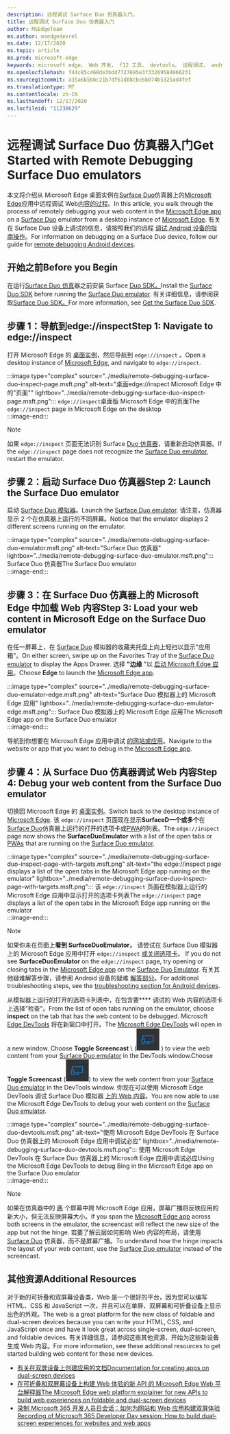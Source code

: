 ```yaml
---
description: 远程调试 Surface Duo 仿真器入门。
title: 远程调试 Surface Duo 仿真器入门
author: MSEdgeTeam
ms.author: msedgedevrel
ms.date: 12/17/2020
ms.topic: article
ms.prod: microsoft-edge
keywords: microsoft edge， Web 开发， f12 工具， devtools， 远程调试， android， surface duo
ms.openlocfilehash: f44c85c468de3bdd7727695e3f33269584966231
ms.sourcegitcommit: a35a6b5bbc21b7df61d08cbc6b074b5325ad4fef
ms.translationtype: MT
ms.contentlocale: zh-CN
ms.lasthandoff: 12/17/2020
ms.locfileid: "11230629"
---
```

# <span data-ttu-id="45e53-104">远程调试 Surface Duo 仿真器入门</span><span class="sxs-lookup"><span data-stu-id="45e53-104">Get Started with Remote Debugging Surface Duo emulators</span></span>  

<span data-ttu-id="45e53-105">本文将介绍从 Microsoft Edge 桌面实例在[Surface Duo][MicrosoftSurfaceDevicesSurfaceDuo]仿真器上的[Microsoft Edge][GooglePlayStoreAppsComMicrosoftEmmx]应用中远程调试 Web[内容的过程][MicrosoftEdge]。</span><span class="sxs-lookup"><span data-stu-id="45e53-105">In this article, you walk through the process of remotely debugging your web content in the [Microsoft Edge app][GooglePlayStoreAppsComMicrosoftEmmx] on a [Surface Duo][MicrosoftSurfaceDevicesSurfaceDuo] emulator from a desktop instance of [Microsoft Edge][MicrosoftEdge].</span></span>  <span data-ttu-id="45e53-106">有关在 Surface Duo 设备上调试的信息，请按照我们的远程 [调试 Android 设备的指南操作][DevtoolsRemoteDebuggingMain]。</span><span class="sxs-lookup"><span data-stu-id="45e53-106">For information on debugging on a Surface Duo device, follow our guide for [remote debugging Android devices][DevtoolsRemoteDebuggingMain].</span></span>  

## <span data-ttu-id="45e53-107">开始之前</span><span class="sxs-lookup"><span data-stu-id="45e53-107">Before you Begin</span></span>

<span data-ttu-id="45e53-108">在运行[Surface Duo 仿真][MicrosoftDownload100847]器之前安装 Surface [Duo SDK。][DualScreenAndroidUseEmulator]</span><span class="sxs-lookup"><span data-stu-id="45e53-108">Install the [Surface Duo SDK][MicrosoftDownload100847] before running the [Surface Duo emulator][DualScreenAndroidUseEmulator].</span></span>  <span data-ttu-id="45e53-109">有关详细信息，请参阅获取[Surface Duo SDK。][DualScreenAndroidGetDuoSdk]</span><span class="sxs-lookup"><span data-stu-id="45e53-109">For more information, see [Get the Surface Duo SDK][DualScreenAndroidGetDuoSdk].</span></span>  

## <span data-ttu-id="45e53-110">步骤 1：导航到edge://inspect</span><span class="sxs-lookup"><span data-stu-id="45e53-110">Step 1: Navigate to edge://inspect</span></span>  

<span data-ttu-id="45e53-111">打开 Microsoft Edge 的 [桌面实例][MicrosoftEdge]，然后导航到 `edge://inspect` 。</span><span class="sxs-lookup"><span data-stu-id="45e53-111">Open a desktop instance of [Microsoft Edge][MicrosoftEdge], and navigate to `edge://inspect`.</span></span>  

:::image type="complex" source="../media/remote-debugging-surface-duo-inspect-page.msft.png" alt-text="桌面edge://inspect Microsoft Edge 中的"页面"" lightbox="../media/remote-debugging-surface-duo-inspect-page.msft.png":::
   <span data-ttu-id="45e53-113">`edge://inspect`桌面版 Microsoft Edge 中的页面</span><span class="sxs-lookup"><span data-stu-id="45e53-113">The `edge://inspect` page in Microsoft Edge on the desktop</span></span>  
:::image-end:::

> [!NOTE]
> <span data-ttu-id="45e53-114">如果 `edge://inspect` 页面无法识别 Surface [Duo 仿真器][DualScreenAndroidUseEmulator]，请重新启动仿真器。</span><span class="sxs-lookup"><span data-stu-id="45e53-114">If the `edge://inspect` page does not recognize the [Surface Duo emulator][DualScreenAndroidUseEmulator], restart the emulator.</span></span>  

## <span data-ttu-id="45e53-115">步骤 2：启动 Surface Duo 仿真器</span><span class="sxs-lookup"><span data-stu-id="45e53-115">Step 2: Launch the Surface Duo emulator</span></span>  

<span data-ttu-id="45e53-116">启动 [Surface Duo 模拟器][DualScreenAndroidUseEmulator]。</span><span class="sxs-lookup"><span data-stu-id="45e53-116">Launch the [Surface Duo emulator][DualScreenAndroidUseEmulator].</span></span>  <span data-ttu-id="45e53-117">请注意，仿真器显示 2 个在仿真器上运行的不同屏幕。</span><span class="sxs-lookup"><span data-stu-id="45e53-117">Notice that the emulator displays 2 different screens running on the emulator.</span></span>  

:::image type="complex" source="../media/remote-debugging-surface-duo-emulator.msft.png" alt-text="Surface Duo 仿真器" lightbox="../media/remote-debugging-surface-duo-emulator.msft.png":::
   <span data-ttu-id="45e53-119">Surface Duo 仿真器</span><span class="sxs-lookup"><span data-stu-id="45e53-119">The Surface Duo emulator</span></span>  
:::image-end:::  

## <span data-ttu-id="45e53-120">步骤 3：在 Surface Duo 仿真器上的 Microsoft Edge 中加载 Web 内容</span><span class="sxs-lookup"><span data-stu-id="45e53-120">Step 3: Load your web content in Microsoft Edge on the Surface Duo emulator</span></span>  

<span data-ttu-id="45e53-121">在任一屏幕上，在 [Surface Duo][DualScreenAndroidUseEmulator] 模拟器的收藏夹托盘上向上轻扫以显示"应用箱"。</span><span class="sxs-lookup"><span data-stu-id="45e53-121">On either screen, swipe up on the Favorites Tray of the [Surface Duo emulator][DualScreenAndroidUseEmulator] to display the Apps Drawer.</span></span>  <span data-ttu-id="45e53-122">选择 **"边缘** "以 [启动 Microsoft Edge 应用][GooglePlayStoreAppsComMicrosoftEmmx]。</span><span class="sxs-lookup"><span data-stu-id="45e53-122">Choose **Edge** to launch the [Microsoft Edge app][GooglePlayStoreAppsComMicrosoftEmmx].</span></span>  

:::image type="complex" source="../media/remote-debugging-surface-duo-emulator-edge.msft.png" alt-text="Surface Duo 模拟器上的 Microsoft Edge 应用" lightbox="../media/remote-debugging-surface-duo-emulator-edge.msft.png":::
   <span data-ttu-id="45e53-124">Surface Duo 模拟器上的 Microsoft Edge 应用</span><span class="sxs-lookup"><span data-stu-id="45e53-124">The Microsoft Edge app on the Surface Duo emulator</span></span>  
:::image-end:::  

<span data-ttu-id="45e53-125">导航到你想要在 Microsoft Edge 应用中调试 [的网站或应用][GooglePlayStoreAppsComMicrosoftEmmx]。</span><span class="sxs-lookup"><span data-stu-id="45e53-125">Navigate to the website or app that you want to debug in the [Microsoft Edge app][GooglePlayStoreAppsComMicrosoftEmmx].</span></span>  

## <span data-ttu-id="45e53-126">步骤 4：从 Surface Duo 仿真器调试 Web 内容</span><span class="sxs-lookup"><span data-stu-id="45e53-126">Step 4: Debug your web content from the Surface Duo emulator</span></span>  

<span data-ttu-id="45e53-127">切换回 Microsoft Edge 的 [桌面实例][MicrosoftEdge]。</span><span class="sxs-lookup"><span data-stu-id="45e53-127">Switch back to the desktop instance of [Microsoft Edge][MicrosoftEdge].</span></span>  <span data-ttu-id="45e53-128">该 `edge://inspect` 页面现在显示**SurfaceD一个或多个**在[Surface Duo][DualScreenAndroidUseEmulator]仿真器上运行的打开的选项卡或[PWA][ProgressiveWebAppsIndex]的列表。</span><span class="sxs-lookup"><span data-stu-id="45e53-128">The `edge://inspect` page now shows the **SurfaceDuoEmulator** with a list of the open tabs or [PWAs][ProgressiveWebAppsIndex] that are running on the [Surface Duo emulator][DualScreenAndroidUseEmulator].</span></span>  

:::image type="complex" source="../media/remote-debugging-surface-duo-inspect-page-with-targets.msft.png" alt-text="the edge://inspect page displays a list of the open tabs in the Microsoft Edge app running on the emulator" lightbox="../media/remote-debugging-surface-duo-inspect-page-with-targets.msft.png":::
   <span data-ttu-id="45e53-130">该 `edge://inspect` 页面在模拟器上运行的 Microsoft Edge 应用中显示打开的选项卡列表</span><span class="sxs-lookup"><span data-stu-id="45e53-130">The `edge://inspect` page displays a list of the open tabs in the Microsoft Edge app running on the emulator</span></span>  
:::image-end:::  

> [!NOTE]
> <span data-ttu-id="45e53-131">如果你未在页面上**看到 SurfaceDuoEmulator，** 请尝试在 Surface Duo 模拟器上的 Microsoft Edge 应用中打开 `edge://inspect` [或关闭选项卡][DualScreenAndroidUseEmulator]。 [][GooglePlayStoreAppsComMicrosoftEmmx]</span><span class="sxs-lookup"><span data-stu-id="45e53-131">If you do not see **SurfaceDuoEmulator** on the `edge://inspect` page, try opening or closing tabs in the [Microsoft Edge app][GooglePlayStoreAppsComMicrosoftEmmx] on the [Surface Duo Emulator][DualScreenAndroidUseEmulator].</span></span>  <span data-ttu-id="45e53-132">有关其他疑难解答步骤，请参阅 Android 设备的疑难 [解答部分][DevtoolsRemoteDebuggingIndexTroubleshootingDevtoolsIsNotDetectingAndroidDevice]。</span><span class="sxs-lookup"><span data-stu-id="45e53-132">For additional troubleshooting steps, see the [troubleshooting section for Android devices][DevtoolsRemoteDebuggingIndexTroubleshootingDevtoolsIsNotDetectingAndroidDevice].</span></span>  

<span data-ttu-id="45e53-133">从模拟器上运行的打开的选项卡列表中，在包含要\*\*\*\* 调试的 Web 内容的选项卡上选择"检查"。</span><span class="sxs-lookup"><span data-stu-id="45e53-133">From the list of open tabs running on the emulator, choose **inspect** on the tab that has the web content to be debugged.</span></span>  <span data-ttu-id="45e53-134">Microsoft [Edge DevTools][DevtoolsIndex] 将在新窗口中打开。</span><span class="sxs-lookup"><span data-stu-id="45e53-134">The [Microsoft Edge DevTools][DevtoolsIndex] will open in a new window.</span></span>  <span data-ttu-id="45e53-135">Choose **Toggle Screencast** \ (![ Toggle Screencast ][ImageToggleScreencastIcon] \) to view the web content from your [Surface Duo emulator][DualScreenAndroidUseEmulator] in the DevTools window.</span><span class="sxs-lookup"><span data-stu-id="45e53-135">Choose **Toggle Screencast** \(![Toggle Screencast][ImageToggleScreencastIcon]\) to view the web content from your [Surface Duo emulator][DualScreenAndroidUseEmulator] in the DevTools window.</span></span>  <span data-ttu-id="45e53-136">你现在可以使用 Microsoft Edge DevTools 调试 Surface Duo 模拟器 [上的 Web 内容][DualScreenAndroidUseEmulator]。</span><span class="sxs-lookup"><span data-stu-id="45e53-136">You are now able to use the Microsoft Edge DevTools to debug your web content on the [Surface Duo emulator][DualScreenAndroidUseEmulator].</span></span>  

:::image type="complex" source="../media/remote-debugging-surface-duo-devtools.msft.png" alt-text="使用 Microsoft Edge DevTools 在 Surface Duo 仿真器上的 Microsoft Edge 应用中调试必应" lightbox="../media/remote-debugging-surface-duo-devtools.msft.png":::
   <span data-ttu-id="45e53-138">使用 Microsoft Edge DevTools 在 Surface Duo 仿真器上的 Microsoft Edge 应用中调试必应</span><span class="sxs-lookup"><span data-stu-id="45e53-138">Using the Microsoft Edge DevTools to debug Bing in the Microsoft Edge app on the Surface Duo emulator</span></span>  
:::image-end:::  

> [!NOTE]
> <span data-ttu-id="45e53-139">如果在仿真器中的 [两][GooglePlayStoreAppsComMicrosoftEmmx] 个屏幕中跨 Microsoft Edge 应用，屏幕广播将反映应用的新大小，但无法反映屏幕大小。</span><span class="sxs-lookup"><span data-stu-id="45e53-139">If you span the [Microsoft Edge app][GooglePlayStoreAppsComMicrosoftEmmx] across both screens in the emulator, the screencast will reflect the new size of the app but not the hinge.</span></span>  <span data-ttu-id="45e53-140">若要了解云层如何影响 Web 内容的布局，请使用 [Surface Duo][DualScreenAndroidUseEmulator] 仿真器，而不是屏幕广播。</span><span class="sxs-lookup"><span data-stu-id="45e53-140">To understand how the hinge impacts the layout of your web content, use the [Surface Duo emulator][DualScreenAndroidUseEmulator] instead of the screencast.</span></span>  

## <span data-ttu-id="45e53-141">其他资源</span><span class="sxs-lookup"><span data-stu-id="45e53-141">Additional Resources</span></span>  

<span data-ttu-id="45e53-142">对于新的可折叠和双屏幕设备类，Web 是一个很好的平台，因为您可以编写 HTML、CSS 和 JavaScript 一次，并且可以在单屏、双屏幕和可折叠设备上显示出色的外观。</span><span class="sxs-lookup"><span data-stu-id="45e53-142">The web is a great platform for the new class of foldable and dual-screen devices because you can write your HTML, CSS, and JavaScript once and have it look great across single-screen, dual-screen, and foldable devices.</span></span>  <span data-ttu-id="45e53-143">有关详细信息，请参阅这些其他资源，开始为这些新设备生成 Web 内容。</span><span class="sxs-lookup"><span data-stu-id="45e53-143">For more information, see these additional resources to get started building web content for these new devices.</span></span>  

*   [<span data-ttu-id="45e53-144">有关在双屏设备上创建应用的文档</span><span class="sxs-lookup"><span data-stu-id="45e53-144">Documentation for creating apps on dual-screen devices</span></span>][DualScreenIndex]  
*   [<span data-ttu-id="45e53-145">在可折叠和双屏幕设备上构建 Web 体验的新 API 的 Microsoft Edge Web 平台解释器</span><span class="sxs-lookup"><span data-stu-id="45e53-145">The Microsoft Edge web platform explainer for new APIs to build web experiences on foldable and dual-screen devices</span></span>][GithubMicrosoftedgeMsedgeexplainersFoldablesExplainer]  
*   [<span data-ttu-id="45e53-146">录制 Microsoft 365 开发人员日会话：如何为网站和 Web 应用构建双屏体验</span><span class="sxs-lookup"><span data-stu-id="45e53-146">Recording of Microsoft 365 Developer Day session: How to build dual-screen experiences for websites and web apps</span></span>][YoutubeDxrzwsqxpvc]  

<!-- image links -->  

[ImageToggleScreencastIcon]: images/toggle-screencast-icon.msft.png  

<!-- links -->  

[DevtoolsIndex]: ../index.md "Microsoft Edge (Chromium) 开发人员工具 |Microsoft Docs"  
[ProgressiveWebAppsIndex]: ../../progressive-web-apps-chromium/index.md "Windows 上的渐进式 Web 应用 |Microsoft Docs"  
[DevtoolsRemoteDebuggingMain]: ./index.md "远程调试 Android 设备入门 |Microsoft Docs"  
[DevtoolsRemoteDebuggingIndexTroubleshootingDevtoolsIsNotDetectingAndroidDevice]: ./index.md#troubleshooting-devtools-is-not-detecting-the-android-device "疑难解答：DevTools 无法检测 Android 设备 - 远程调试 Android 设备入门 |Microsoft Docs"  

[DualScreenIndex]: /dual-screen/index "为双屏设备创建应用 |Microsoft Docs"  
[DualScreenAndroidUseEmulator]: /dual-screen/android/use-emulator "使用 Surface D一仿真器 |Microsoft Docs"  
[DualScreenAndroidGetDuoSdk]: /dual-screen/android/get-duo-sdk "获取 Surface Duo SDK |Microsoft Docs"  

[MicrosoftEdge]: https://www.microsoft.com/edge "引入新的 Microsoft Edge"  
[MicrosoftSurfaceDevicesSurfaceDuo]: https://www.microsoft.com/surface/devices/surface-duo "新的 Surface Duo |Microsoft Surface"  
[MicrosoftDownload100847]: https://www.microsoft.com/download/details.aspx?id=100847 "下载 Surface Duo SDK 预览版 |Microsoft 下载中心"  

[GooglePlayStoreAppsComMicrosoftEmmx]: https://play.google.com/store/apps/details?id=com.microsoft.emmx "Microsoft Edge：Web 浏览器 |GooglePlay"  

[GithubMicrosoftedgeMsedgeexplainersFoldablesExplainer]: https://github.com/MicrosoftEdge/MSEdgeExplainers/blob/master/Foldables/explainer.md "可折叠设备上启发式体验的 Web 平台基元 - MicrosoftEdge/MSEdgeExplainers |GitHub"  

[YoutubeDxrzwsqxpvc]: https://youtu.be/DXrZWsqXPVc "如何为网站和 Web 应用构建双屏幕体验 |YouTube"  
